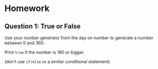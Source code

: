 # Homework

## Question 1: True or False
Use your number generator from the day on number to generate a number between 0 and 360.

Print `true` if the number is 180 or bigger.

(don't use `if/else` or a similar conditional statement)